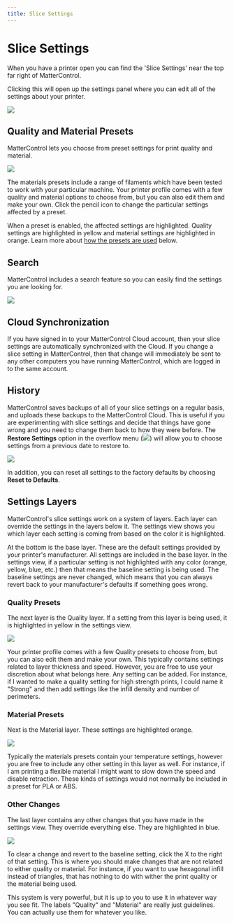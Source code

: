 ```yaml
---
title: Slice Settings
---
```


Slice Settings
==============

When you have a printer open you can find the 'Slice Settings' near the top far right of MatterControl. 

Clicking this will open up the settings panel where you can edit all of the settings about your printer.

![](https://lh3.googleusercontent.com/4QYHXu6CNmSgJ9oOsegjn5igMyKgkxi3gtomSUDfRtqgG6WIHom34CQpmwr1pVuLZ-hqnnAf59nbkYoAUDPPrvvjZw=s0)


Quality and Material Presets
----------------------------

MatterControl lets you choose from preset settings for print quality and material.

![](https://lh3.googleusercontent.com/QL7qE2bTBi6pXBqeLK1mQ5ZvmyetcrPg9vaUL-J3BdJRDI0A-7PfBsHxXfzhzHMziaf3KRx7VK0OM9huWloPmBX2qQU=s0)

The materials presets include a range of filaments which have been tested to work with your particular machine. Your printer profile comes with a few quality and material options to choose from, but you can also edit them and make your own. Click the pencil icon to change the particular settings affected by a preset.

When a preset is enabled, the affected settings are highlighted. Quality settings are highlighted in yellow and material settings are highlighted in orange. Learn more about [how the presets are used](#settings-layers) below.


Search
------
MatterControl includes a search feature so you can easily find the settings you are looking for.

![](https://lh3.googleusercontent.com/L4d841reikEdUG9lJlwuC69Wf4KVDdiGs117AXy0yMpjzbotwAC8ZWr56gjZmE8ojf8HOKpIRFTTZoufQxYGJU0N=s0)


Cloud Synchronization
---------------------

If you have signed in to your MatterControl Cloud account, then your slice settings are automatically synchronized with the Cloud. If you change a slice setting in MatterControl, then that change will immediately be sent to any other computers you have running MatterControl, which are logged in to the same account.


History
-------

MatterControl saves backups of all of your slice settings on a regular basis, and uploads these backups to the MatterControl Cloud. This is useful if you are experimenting with slice settings and decide that things have gone wrong and you need to change them back to how they were before. The **Restore Settings** option in the overflow menu (![](https://lh3.googleusercontent.com/B0iPKfPTIEs8X9qR5xZYj5aarp5PcLy3-cLjr3DYIRxZnyWLFe3-UMBYmfafoU8CjfD1dDUMmjMpcqZsJuAUsg8k-A)) will allow you to choose settings from a previous date to restore to.

![](https://lh3.googleusercontent.com/lvKJ0Zs95KYiROFa2erpw4eVN55rf5yfuKizWRFcPBh-tkjStZx8tO7quFxe7SBRyARotGj0C40aUuZQUUSVU32T)

In addition, you can reset all settings to the factory defaults by choosing **Reset to Defaults**.

Settings Layers
---------------

MatterControl's slice settings work on a system of layers. Each layer can override the settings in the layers below it. The settings view shows you which layer each setting is coming from based on the color it is highlighted.

At the bottom is the base layer. These are the default settings provided by your printer's manufacturer. All settings are included in the base layer. In the settings view, if a particular setting is not highlighted with any color (orange, yellow, blue, etc.) then that means the baseline setting is being used. The baseline settings are never changed, which means that you can always revert back to your manufacturer's defaults if something goes wrong.

### Quality Presets
The next layer is the Quality layer. If a setting from this layer is being used, it is highlighted in yellow in the settings view.

![](https://lh3.googleusercontent.com/_tUvOzZPwKxfZSCXox3RVkkmSLX3vL3WWAXIun2EOPQFES9iKYdCS529__0yCyTaXWtTX5wEkmzXqxCB19Vg1IF9tQ=s0)

Your printer profile comes with a few Quality presets to choose from, but you can also edit them and make your own. This typically contains settings related to layer thickness and speed. However, you are free to use your discretion about what belongs here. Any setting can be added. For instance, if I wanted to make a quality setting for high strength prints, I could name it "Strong" and then add settings like the infill density and number of perimeters.

### Material Presets
Next is the Material layer. These settings are highlighted orange. 

![](https://lh3.googleusercontent.com/06EDlnXpQTegBTN270jbPaRUMl7vi0QJ2qcH-YlHxB0wvB4GpgwRLv6gYYxWgdpyHRRnjKarxfmm3Uw-M5fgxMYBYw=s0)

Typically the materials presets contain your temperature settings, however you are free to include any other setting in this layer as well. For instance, if I am printing a flexible material I might want to slow down the speed and disable retraction. These kinds of settings would not normally be included in a preset for PLA or ABS.

### Other Changes
The last layer contains any other changes that you have made in the settings view. They override everything else. They are highlighted in blue.

![](https://lh3.googleusercontent.com/1B34J9zubBl7liHY-0Pz3MD1PaV7LghN-59x4JkQ47d6izSdFmnDqmrfBKHGzF3t4FNj5zaT8TM5JcpyUtQuCxf_=s0)

To clear a change and revert to the baseline setting, click the X to the right of that setting. This is where you should make changes that are not related to either quality or material. For instance, if you want to use hexagonal infill instead of triangles, that has nothing to do with wither the print quality or the material being used.

This system is very powerful, but it is up to you to use it in whatever way you see fit. The labels "Quality" and "Material" are really just guidelines. You can actually use them for whatever you like.